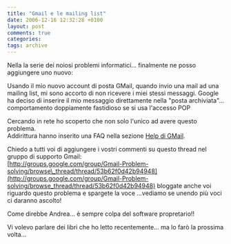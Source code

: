 ```yaml
---
title: "Gmail e le mailing list"
date: 2006-12-16 12:32:28 +0100
layout: post
comments: true
categories:
tags: archive
---
```


Nella la serie dei noiosi problemi informatici... finalmente ne posso aggiungere uno nuovo:
<!--more-->

Usando il mio nuovo account di posta GMail, quando invio una mail ad una mailing list, mi sono accorto di non ricevere i miei stessi messaggi. Google ha deciso di inserire il mio messaggio direttamente nella "posta archiviata"... comportamento doppiamente fastidioso se si usa l'accesso POP

Cercando in rete ho scoperto che non solo l'unico ad avere questo problema.  
Addirittura hanno inserito una FAQ nella sezione [Help di GMail](http://mail.google.com/support/bin/answer.py?answer=10314&topic=&type=f).

Chiedo a tutti voi di aggiungere i vostri commenti su questo thread nel gruppo di supporto Gmail:  
[http://groups.google.com/group/Gmail-Problem-solving/browse\_thread/thread/53b62f0d42b94948](http://groups.google.com/group/Gmail-Problem-solving/browse_thread/thread/53b62f0d42b94948) bloggate anche voi riguardo questo problema e spargete la voce ...vediamo se unendo più voci ci daranno ascolto!  

Come direbbe Andrea... è sempre colpa del software propretario!!

Vi volevo parlare dei libri che ho letto recentemente... ma lo farò la prossima volta...
